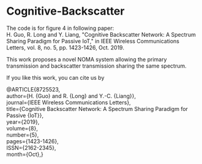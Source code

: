 # Cognitive-Backscatter
The code is for figure 4 in following paper:\
H. Guo, R. Long and Y. Liang, "Cognitive Backscatter Network: A Spectrum Sharing Paradigm for Passive IoT," in IEEE Wireless Communications Letters, vol. 8, no. 5, pp. 1423-1426, Oct. 2019.

This work proposes a novel NOMA system allowing the primary transmission and backscatter transmission sharing the same spectrum. 

If you like this work, you can cite us by

@ARTICLE{8725523, \
  author={H. {Guo} and R. {Long} and Y.-C. {Liang}}, \
  journal={IEEE Wireless Communications Letters}, \
  title={Cognitive Backscatter Network: A Spectrum Sharing Paradigm for Passive {IoT}},  
  year={2019},  
  volume={8},   
  number={5},   
  pages={1423-1426},   
  ISSN={2162-2345},   
  month={Oct},}
